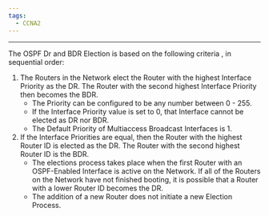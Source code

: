 ```yaml
---
tags:
  - CCNA2
---
```


---
The OSPF Dr and BDR Election is based on the following criteria , in sequential order:
1. The Routers in the Network elect the Router with the highest Interface Priority as the DR.
   The Router with the second highest Interface Priority then becomes the BDR.
   - The Priority can be configured to be any number between 0 - 255.
   - If the Interface Priority value is set to 0, that Interface cannot be elected as DR nor BDR.
   - The Default Priority of Multiaccess Broadcast Interfaces is 1.
2. If the Interface Priorities are equal, then the Router with the highest Router ID is elected as the DR.
   The Router with the second highest Router ID is the BDR.
   - The elections process takes place when the first Router with an OSPF-Enabled Interface is active on the Network.
     If all of the Routers on the Network have not finished booting, it is possible that a Router with a lower Router ID becomes the DR.
   - The addition of a new Router does not initiate a new Election Process.
